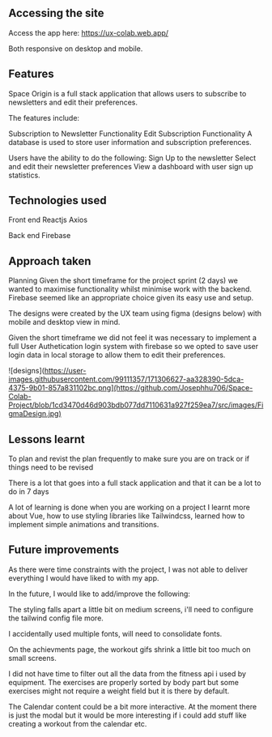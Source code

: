 
## Accessing the site
Access the app here: https://ux-colab.web.app/

Both responsive on desktop and mobile.

## Features

Space Origin is a full stack application that allows users to subscribe to newsletters and edit their preferences.

The features include:

Subscription to Newsletter Functionality
Edit Subscription Functionality
A database is used to store user information and subscription preferences.

Users have the ability to do the following:
Sign Up to the newsletter
Select and edit their newsletter preferences
View a dashboard with user sign up statistics.

## Technologies used

Front end
Reactjs
Axios

Back end
Firebase

## Approach taken

Planning
Given the short timeframe for the project sprint (2 days) we wanted to maximise functionality whilst minimise work with the backend. Firebase seemed like an appropriate choice given its easy use and setup.

The designs were created by the UX team using figma (designs below) with mobile and desktop view in mind.

Given the short timeframe we did not feel it was necessary to implement a full User Authetication login system with firebase so we opted to save user login data in local storage to allow them to edit their preferences.

![designs](https://user-images.githubusercontent.com/99111357/171306627-aa328390-5dca-4375-9b01-857a831102bc.png](https://github.com/Josephhu706/Space-Colab-Project/blob/1cd3470d46d903bdb077dd7110631a927f259ea7/src/images/FigmaDesign.jpg)


## Lessons learnt
To plan and revist the plan frequently to make sure you are on track or if things need to be revised

There is a lot that goes into a full stack application and that it can be a lot to do in 7 days

A lot of learning is done when you are working on a project
I learnt more about Vue, how to use styling libraries like Tailwindcss, learned how to implement simple animations and transitions.

## Future improvements

As there were time constraints with the project, I was not able to deliver everything I would have liked to with my app.

In the future, I would like to add/improve the following:

The styling falls apart a little bit on medium screens, i'll need to configure the tailwind config file more.

I accidentally used multiple fonts, will need to consolidate fonts.

On the achievments page, the workout gifs shrink a little bit too much on small screens.

I did not have time to filter out all the data from the fitness api i used by equipment. The exercises are properly sorted by body part but some exercises might not require a weight field but it is there by default.

The Calendar content could be a bit more interactive. At the moment there is just the modal but it would be more interesting if i could add stuff like creating a workout from the calendar etc.

